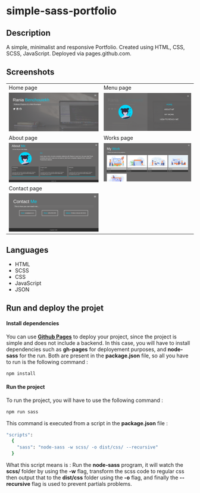 # simple-sass-portfolio

## Description
A simple, minimalist and responsive Portfolio. Created using HTML, CSS, SCSS, JavaScript. Deployed via pages.github.com.

## Screenshots

<table>
  <tr>
    <td>Home page</td>
    <td>Menu page</td>
  </tr>
  <tr>
    <td><img src="screens/home-screen.png" width="470"/></td>
    <td><img src="screens/menu-screen.png" width="470"/></td>
  </tr>
  <tr>
    <td>About page</td>
    <td>Works page</td>
  </tr>
  <tr>
    <td><img src="screens/about-screen.png" width="470"/></td>
    <td><img src="screens/work-screen.png" width="470"/></td>
  </tr>
   <tr>
    <td>Contact page</td>
  </tr>
  <tr>
    <td><img src="screens/contact-screen.png" width="470"/></td>
  </tr>
 </table>
 
## Languages

<ul>
  <li>HTML</li>
  <li>SCSS</li>
  <li>CSS</li>
  <li>JavaScript</li>
  <li>JSON</li>
</ul>

## Run and deploy the projet

####  Install dependencies
You can use [**Github Pages**](https://pages.github.com/) to deploy your project, since the project is simple and does not include a backend. In this case, you will have to install dependencies such as **gh-pages** for deployement purposes, and **node-sass** for the run. Both are present in the **package.json** file, so all you have to run is the following command :

```bash
npm install 
```
#### Run the project

To run the project, you will have to use the following command :

```bash
npm run sass
```
This command is executed from a script in the **package.json** file : 

```bash
"scripts": 
  {
    "sass": "node-sass -w scss/ -o dist/css/ --recursive"
  }
```
What this script means is : Run the **node-sass** program, it will watch the **scss/** folder by using the **-w** flag, transform the scss code to regular css then output that to the **dist/css** folder using the **-o** flag, and finally the **--recursive** flag is used to prevent partials problems.
